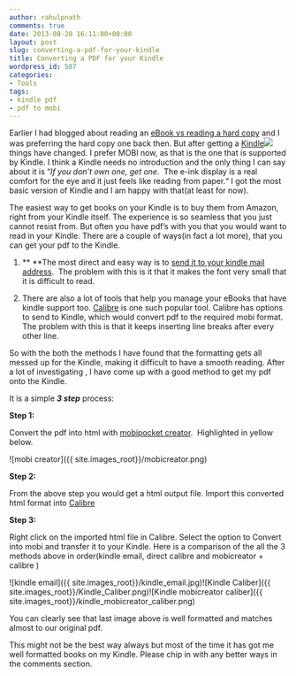 ```yaml
---
author: rahulpnath
comments: true
date: 2013-08-28 16:11:00+00:00
layout: post
slug: converting-a-pdf-for-your-kindle
title: Converting a PDF for your Kindle
wordpress_id: 587
categories:
- Tools
tags:
- kindle pdf
- pdf to mobi
---
```


Earlier I had blogged about reading an [eBook vs reading a hard copy](http://rahulpnath.com/blog/2009/09/14/ebook-or-hard-copy/) and I was preferring the hard copy one back then. But after getting a [Kindle](http://www.amazon.in/gp/product/B007HCFU90/ref=as_li_qf_sp_asin_tl?ie=UTF8&camp=3626&creative=24790&creativeASIN=B007HCFU90&linkCode=as2&tag=rahulpnath-21)![](http://ir-in.amazon-adsystem.com/e/ir?t=rahulpnath-21&l=as2&o=31&a=B007HCFU90) things have changed. I prefer MOBI now, as that is the one that is supported by Kindle. I think a Kindle needs no introduction and the only thing I can say about it is “_If you don’t own one, get one._  The e-ink display is a real comfort for the eye and it just feels like reading from paper.“ I got the most basic version of Kindle and I am happy with that(at least for now).

The easiest way to get books on your Kindle is to buy them from Amazon, right from your Kindle itself. The experience is so seamless that you just cannot resist from. But often you have pdf’s with you that you would want to read in your Kindle. There are a couple of ways(in fact a lot more), that you can get your pdf to the Kindle.

	
1. ** **The most direct and easy way is to [send it to your kindle mail address](http://www.amazon.com/gp/sendtokindle/email).  The problem with this is it that it makes the font very small that it is difficult to read.

	
2. There are also a lot of tools that help you manage your eBooks that have kindle support too. [Calibre](http://calibre-ebook.com/) is one such popular tool. Calibre has options to send to Kindle, which would convert pdf to the required mobi format. The problem with this is that it keeps inserting line breaks after every other line.


So with the both the methods I have found that the formatting gets all messed up for the Kindle, making it difficult to have a smooth reading. After a lot of investigating , I have come up with a good method to get my pdf onto the Kindle.

It is a simple **_3 step_** process:

**Step 1:**

Convert the pdf into html with [mobipocket creator](http://www.mobipocket.com/en/downloadsoft/productdetailscreator.asp).  Highlighted in yellow below.

![mobi creator]({{ site.images_root}}/mobicreator.png)

**Step 2:**

From the above step you would get a html output file. Import this converted html format into [Calibre](http://calibre-ebook.com/)

**Step 3:**

Right click on the imported html file in Calibre. Select the option to Convert into mobi and transfer it to your Kindle.
Here is a comparison of the all the 3 methods above in order(kindle email, direct calibre and mobicreator + calibre )

![kindle email]({{ site.images_root}}/kindle_email.jpg)![Kindle Caliber]({{ site.images_root}}/Kindle_Caliber.png)![Kindle mobicreator caliber]({{ site.images_root}}/kindle_mobicreator_caliber.png)

You can clearly see that last image above is well formatted and matches almost to our original pdf.

This might not be the best way always but most of the time it has got me well formatted books on my Kindle. Please chip in with any better ways in the comments section.
